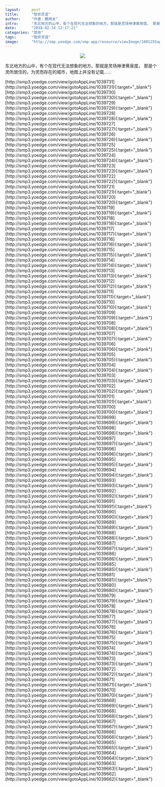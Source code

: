 ```yaml
---
layout:     post
title:      "隐世灵语"
author:     "作者：藤崎龙"
intro:      "东北地方的山中，有个在现代无法想象的地方。那就是灵场神津黄泉度。 那是个灵所居住的，为灵而存在的城市，地图上并没有记载……"
date:       "2018-02-14 12:17:21"
categories: "其他"
tags:       "隐世灵语"
image:      "http://smp.yoedge.com/smp-app/resource/viewImage/1001255appline.png"
---
```

<div style="text-align: center">
<p><img src="http://smp.yoedge.com/smp-app/resource/viewImage/1001255appline.png"/></p>
</div>
<p class="post-meta">
<span>东北地方的山中，有个在现代无法想象的地方。那就是灵场神津黄泉度。 那是个灵所居住的，为灵而存在的城市，地图上并没有记载……</span>
</p>
[http://smp3.yoedge.com/view/gotoAppLine/1039731](http://smp3.yoedge.com/view/gotoAppLine/1039731){:target="_blank"}
[http://smp3.yoedge.com/view/gotoAppLine/1039730](http://smp3.yoedge.com/view/gotoAppLine/1039730){:target="_blank"}
[http://smp3.yoedge.com/view/gotoAppLine/1039729](http://smp3.yoedge.com/view/gotoAppLine/1039729){:target="_blank"}
[http://smp3.yoedge.com/view/gotoAppLine/1039728](http://smp3.yoedge.com/view/gotoAppLine/1039728){:target="_blank"}
[http://smp3.yoedge.com/view/gotoAppLine/1039727](http://smp3.yoedge.com/view/gotoAppLine/1039727){:target="_blank"}
[http://smp3.yoedge.com/view/gotoAppLine/1039726](http://smp3.yoedge.com/view/gotoAppLine/1039726){:target="_blank"}
[http://smp3.yoedge.com/view/gotoAppLine/1039725](http://smp3.yoedge.com/view/gotoAppLine/1039725){:target="_blank"}
[http://smp3.yoedge.com/view/gotoAppLine/1039724](http://smp3.yoedge.com/view/gotoAppLine/1039724){:target="_blank"}
[http://smp3.yoedge.com/view/gotoAppLine/1039723](http://smp3.yoedge.com/view/gotoAppLine/1039723){:target="_blank"}
[http://smp3.yoedge.com/view/gotoAppLine/1039722](http://smp3.yoedge.com/view/gotoAppLine/1039722){:target="_blank"}
[http://smp3.yoedge.com/view/gotoAppLine/1039721](http://smp3.yoedge.com/view/gotoAppLine/1039721){:target="_blank"}
[http://smp3.yoedge.com/view/gotoAppLine/1039720](http://smp3.yoedge.com/view/gotoAppLine/1039720){:target="_blank"}
[http://smp3.yoedge.com/view/gotoAppLine/1039719](http://smp3.yoedge.com/view/gotoAppLine/1039719){:target="_blank"}
[http://smp3.yoedge.com/view/gotoAppLine/1039718](http://smp3.yoedge.com/view/gotoAppLine/1039718){:target="_blank"}
[http://smp3.yoedge.com/view/gotoAppLine/1039717](http://smp3.yoedge.com/view/gotoAppLine/1039717){:target="_blank"}
[http://smp3.yoedge.com/view/gotoAppLine/1039716](http://smp3.yoedge.com/view/gotoAppLine/1039716){:target="_blank"}
[http://smp3.yoedge.com/view/gotoAppLine/1039715](http://smp3.yoedge.com/view/gotoAppLine/1039715){:target="_blank"}
[http://smp3.yoedge.com/view/gotoAppLine/1039714](http://smp3.yoedge.com/view/gotoAppLine/1039714){:target="_blank"}
[http://smp3.yoedge.com/view/gotoAppLine/1039713](http://smp3.yoedge.com/view/gotoAppLine/1039713){:target="_blank"}
[http://smp3.yoedge.com/view/gotoAppLine/1039712](http://smp3.yoedge.com/view/gotoAppLine/1039712){:target="_blank"}
[http://smp3.yoedge.com/view/gotoAppLine/1039711](http://smp3.yoedge.com/view/gotoAppLine/1039711){:target="_blank"}
[http://smp3.yoedge.com/view/gotoAppLine/1039710](http://smp3.yoedge.com/view/gotoAppLine/1039710){:target="_blank"}
[http://smp3.yoedge.com/view/gotoAppLine/1039709](http://smp3.yoedge.com/view/gotoAppLine/1039709){:target="_blank"}
[http://smp3.yoedge.com/view/gotoAppLine/1039708](http://smp3.yoedge.com/view/gotoAppLine/1039708){:target="_blank"}
[http://smp3.yoedge.com/view/gotoAppLine/1039707](http://smp3.yoedge.com/view/gotoAppLine/1039707){:target="_blank"}
[http://smp3.yoedge.com/view/gotoAppLine/1039706](http://smp3.yoedge.com/view/gotoAppLine/1039706){:target="_blank"}
[http://smp3.yoedge.com/view/gotoAppLine/1039705](http://smp3.yoedge.com/view/gotoAppLine/1039705){:target="_blank"}
[http://smp3.yoedge.com/view/gotoAppLine/1039704](http://smp3.yoedge.com/view/gotoAppLine/1039704){:target="_blank"}
[http://smp3.yoedge.com/view/gotoAppLine/1039703](http://smp3.yoedge.com/view/gotoAppLine/1039703){:target="_blank"}
[http://smp3.yoedge.com/view/gotoAppLine/1039702](http://smp3.yoedge.com/view/gotoAppLine/1039702){:target="_blank"}
[http://smp3.yoedge.com/view/gotoAppLine/1039701](http://smp3.yoedge.com/view/gotoAppLine/1039701){:target="_blank"}
[http://smp3.yoedge.com/view/gotoAppLine/1039700](http://smp3.yoedge.com/view/gotoAppLine/1039700){:target="_blank"}
[http://smp3.yoedge.com/view/gotoAppLine/1039699](http://smp3.yoedge.com/view/gotoAppLine/1039699){:target="_blank"}
[http://smp3.yoedge.com/view/gotoAppLine/1039698](http://smp3.yoedge.com/view/gotoAppLine/1039698){:target="_blank"}
[http://smp3.yoedge.com/view/gotoAppLine/1039697](http://smp3.yoedge.com/view/gotoAppLine/1039697){:target="_blank"}
[http://smp3.yoedge.com/view/gotoAppLine/1039696](http://smp3.yoedge.com/view/gotoAppLine/1039696){:target="_blank"}
[http://smp3.yoedge.com/view/gotoAppLine/1039695](http://smp3.yoedge.com/view/gotoAppLine/1039695){:target="_blank"}
[http://smp3.yoedge.com/view/gotoAppLine/1039694](http://smp3.yoedge.com/view/gotoAppLine/1039694){:target="_blank"}
[http://smp3.yoedge.com/view/gotoAppLine/1039693](http://smp3.yoedge.com/view/gotoAppLine/1039693){:target="_blank"}
[http://smp3.yoedge.com/view/gotoAppLine/1039692](http://smp3.yoedge.com/view/gotoAppLine/1039692){:target="_blank"}
[http://smp3.yoedge.com/view/gotoAppLine/1039691](http://smp3.yoedge.com/view/gotoAppLine/1039691){:target="_blank"}
[http://smp3.yoedge.com/view/gotoAppLine/1039690](http://smp3.yoedge.com/view/gotoAppLine/1039690){:target="_blank"}
[http://smp3.yoedge.com/view/gotoAppLine/1039689](http://smp3.yoedge.com/view/gotoAppLine/1039689){:target="_blank"}
[http://smp3.yoedge.com/view/gotoAppLine/1039688](http://smp3.yoedge.com/view/gotoAppLine/1039688){:target="_blank"}
[http://smp3.yoedge.com/view/gotoAppLine/1039687](http://smp3.yoedge.com/view/gotoAppLine/1039687){:target="_blank"}
[http://smp3.yoedge.com/view/gotoAppLine/1039686](http://smp3.yoedge.com/view/gotoAppLine/1039686){:target="_blank"}
[http://smp3.yoedge.com/view/gotoAppLine/1039685](http://smp3.yoedge.com/view/gotoAppLine/1039685){:target="_blank"}
[http://smp3.yoedge.com/view/gotoAppLine/1039681](http://smp3.yoedge.com/view/gotoAppLine/1039681){:target="_blank"}
[http://smp3.yoedge.com/view/gotoAppLine/1039680](http://smp3.yoedge.com/view/gotoAppLine/1039680){:target="_blank"}
[http://smp3.yoedge.com/view/gotoAppLine/1039679](http://smp3.yoedge.com/view/gotoAppLine/1039679){:target="_blank"}
[http://smp3.yoedge.com/view/gotoAppLine/1039678](http://smp3.yoedge.com/view/gotoAppLine/1039678){:target="_blank"}
[http://smp3.yoedge.com/view/gotoAppLine/1039677](http://smp3.yoedge.com/view/gotoAppLine/1039677){:target="_blank"}
[http://smp3.yoedge.com/view/gotoAppLine/1039676](http://smp3.yoedge.com/view/gotoAppLine/1039676){:target="_blank"}
[http://smp3.yoedge.com/view/gotoAppLine/1039675](http://smp3.yoedge.com/view/gotoAppLine/1039675){:target="_blank"}
[http://smp3.yoedge.com/view/gotoAppLine/1039674](http://smp3.yoedge.com/view/gotoAppLine/1039674){:target="_blank"}
[http://smp3.yoedge.com/view/gotoAppLine/1039673](http://smp3.yoedge.com/view/gotoAppLine/1039673){:target="_blank"}
[http://smp3.yoedge.com/view/gotoAppLine/1039672](http://smp3.yoedge.com/view/gotoAppLine/1039672){:target="_blank"}
[http://smp3.yoedge.com/view/gotoAppLine/1039671](http://smp3.yoedge.com/view/gotoAppLine/1039671){:target="_blank"}
[http://smp3.yoedge.com/view/gotoAppLine/1039670](http://smp3.yoedge.com/view/gotoAppLine/1039670){:target="_blank"}
[http://smp3.yoedge.com/view/gotoAppLine/1039669](http://smp3.yoedge.com/view/gotoAppLine/1039669){:target="_blank"}
[http://smp3.yoedge.com/view/gotoAppLine/1039668](http://smp3.yoedge.com/view/gotoAppLine/1039668){:target="_blank"}
[http://smp3.yoedge.com/view/gotoAppLine/1039667](http://smp3.yoedge.com/view/gotoAppLine/1039667){:target="_blank"}
[http://smp3.yoedge.com/view/gotoAppLine/1039666](http://smp3.yoedge.com/view/gotoAppLine/1039666){:target="_blank"}
[http://smp3.yoedge.com/view/gotoAppLine/1039665](http://smp3.yoedge.com/view/gotoAppLine/1039665){:target="_blank"}
[http://smp3.yoedge.com/view/gotoAppLine/1039664](http://smp3.yoedge.com/view/gotoAppLine/1039664){:target="_blank"}
[http://smp3.yoedge.com/view/gotoAppLine/1039663](http://smp3.yoedge.com/view/gotoAppLine/1039663){:target="_blank"}
[http://smp3.yoedge.com/view/gotoAppLine/1039662](http://smp3.yoedge.com/view/gotoAppLine/1039662){:target="_blank"}


